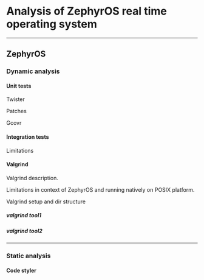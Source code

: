 # Analysis of ZephyrOS real time operating system

--- 

## ZephyrOS

### Dynamic analysis

#### Unit tests

Twister

Patches

Gcovr

#### Integration tests

Limitations

#### Valgrind

Valgrind description.

Limitations in context of ZephyrOS and running natively on POSIX platform.

Valgrind setup and dir structure

##### valgrind tool1


##### valgrind tool2

---

### Static analysis














#### Code styler